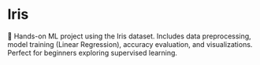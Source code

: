 # Iris
🌸 Hands-on ML project using the Iris dataset. Includes data preprocessing, model training (Linear Regression), accuracy evaluation, and visualizations. Perfect for beginners exploring supervised learning.
